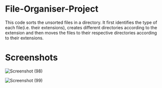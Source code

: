 # File-Organiser-Project


This code sorts the unsorted files in a directory.
It first identifies the type of each file(i.e. their extensions), creates different directories according to the extension and then moves the files to their respective directories according to their extensions.

# Screenshots

![Screenshot (98)](https://github.com/DevBhojani116/File-Organiser-Project/assets/133332447/bd8175c7-32d3-4433-bb2c-5e016c2dfd53)

![Screenshot (99)](https://github.com/DevBhojani116/File-Organiser-Project/assets/133332447/b1ac8075-32ee-4d73-936c-b3225a025115)
